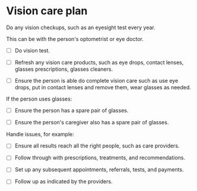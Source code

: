 # Vision care plan

Do any vision checkups, such as an eyesight test every year.

This can be with the person's optometrist or eye doctor.

- [ ] Do vision test.

- [ ] Refresh any vision care products, such as eye drops, contact lenses, glasses prescriptions, glasses cleaners.

- [ ] Ensure the person is able do complete vision care such as use eye drops, put in contact lenses and remove them, wear glasses as needed.

If the person uses glasses:

- [ ] Ensure the person has a spare pair of glasses.

- [ ] Ensure the person's caregiver also has a spare pair of glasses.

Handle issues, for example:

- [ ] Ensure all results reach all the right people, such as care providers.

- [ ] Follow through with prescriptions, treatments, and recommendations.

- [ ] Set up any subsequent appointments, referrals, tests, and payments.

- [ ] Follow up as indicated by the providers.
